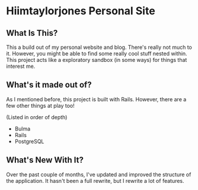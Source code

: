 # Hiimtaylorjones Personal Site

## What Is This?

This a build out of my personal website and blog. There's really not much to it. However, you might be able to find some really cool stuff nested within. This project acts like a exploratory sandbox (in some ways) for things that interest me.


## What's it made out of?

As I mentioned before, this project is built with Rails. However, there are a few other things at play too!

(Listed in order of depth)

* Bulma
* Rails
* PostgreSQL

## What's New With It?

Over the past couple of months, I've updated and improved the structure of the application. It hasn't been a full rewrite, but I rewrite a lot of features.
